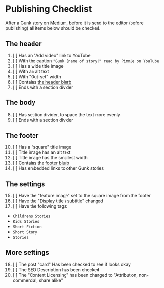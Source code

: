 # Publishing Checklist

After a Gunk story on [Medium](https://medium.com/peachey-schoorl),
before it is send to the editor (before publishing) all items below
should be checked.


## The header

1. [ ] Has an "Add video" link to YouTube
  2. [ ] With the caption `"Gunk [name of story]" read by Pimmie on YouTube`
3. [ ] Has a wide title image
  4. [ ] With an alt text
  5. [ ] With "Out-set" width
6. [ ] Contains [the header blurb](./blurbs/header.md)
7. [ ] Ends with a section divider

## The body

8. [ ] Has section divider, to space the text more evenly
9. [ ] Ends with a section divider

## The footer

10. [ ] Has a "square" title image
11. [ ] Title image has an alt text
12. [ ] Title image has the smallest width
13. [ ] Contains the [footer blurb](./blurbs/footer.md)
14. [ ] Has embedded links to other Gunk stories

## The settings

15. [ ] Have the "feature image" set to the square image from the footer
16. [ ] Have the "Display title / subtitle" changed
17. [ ] Have the following tags: 
  - `Childrens Stories`
  - `Kids Stories`
  - `Short Fiction`
  - `Short Story`
  - `Stories`

## More settings

18. [ ] The post "card" Has been checked to see if looks okay
19. [ ] The SEO Description has been checked
20. [ ] The "Content Licensing" has been changed to "Attribution, non-commercial, share alike"
